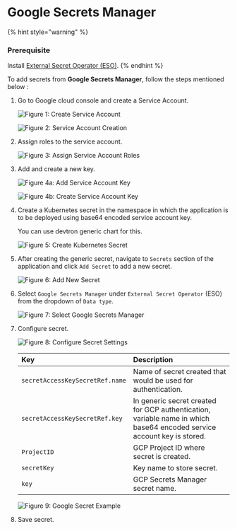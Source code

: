 # Google Secrets Manager

{% hint style="warning" %}
### Prerequisite 
Install [External Secret Operator (ESO)](install-eso.md).
{% endhint %}

To add secrets from **Google Secrets Manager**, follow the steps mentioned below :

1. Go to Google cloud console and create a Service Account.

    ![Figure 1: Create Service Account](https://devtron-public-asset.s3.us-east-2.amazonaws.com/images/creating-application/secrets/google-sa.jpg)


    ![Figure 2: Service Account Creation](https://devtron-public-asset.s3.us-east-2.amazonaws.com/images/creating-application/secrets/google-sa-create.jpg)

2. Assign roles to the service account.

    ![Figure 3: Assign Service Account Roles](https://devtron-public-asset.s3.us-east-2.amazonaws.com/images/creating-application/secrets/google-sa-roles.jpg)

3.  Add and create a new key.

    ![Figure 4a: Add Service Account Key](https://devtron-public-asset.s3.us-east-2.amazonaws.com/images/creating-application/secrets/google-key.jpg)

    ![Figure 4b: Create Service Account Key](https://devtron-public-asset.s3.us-east-2.amazonaws.com/images/creating-application/secrets/google-key-create.jpg)


4. Create a Kubernetes secret in the namespace in which the application is to be deployed using base64 encoded service account key.

    You can use devtron generic chart for this. 

    ![Figure 5: Create Kubernetes Secret](https://devtron-public-asset.s3.us-east-2.amazonaws.com/images/creating-application/secrets/gcp-auth-generic.jpg)

5. After creating the generic secret, navigate to `Secrets` section of the application and click `Add Secret` to add a new secret.

    ![Figure 6: Add New Secret](https://devtron-public-asset.s3.us-east-2.amazonaws.com/images/creating-application/secrets/add-secrets.jpg)

6. Select `Google Secrets Manager` under `External Secret Operator` (ESO) from the dropdown of `Data type`.

    ![Figure 7: Select Google Secrets Manager](https://devtron-public-asset.s3.us-east-2.amazonaws.com/images/creating-application/secrets/gcp-secret-manager-dropdown.jpg)

7. Configure secret.

    ![Figure 8: Configure Secret Settings](https://devtron-public-asset.s3.us-east-2.amazonaws.com/images/creating-application/secrets/gcp-es-configure.jpg)

    | Key | Description |
    | :--- | :--- |
    | `secretAccessKeySecretRef.name` | Name of secret created that would be used for authentication.|
    | `secretAccessKeySecretRef.key` | In generic secret created for GCP authentication, variable name in which base64 encoded service account key is stored.|
    | `ProjectID` | GCP Project ID where secret is created. |
    | `secretKey` | Key name to store secret. |
    | `key` | GCP Secrets Manager secret name. |


    ![Figure 9: Google Secret Example](https://devtron-public-asset.s3.us-east-2.amazonaws.com/images/creating-application/secrets/gcp-secret.jpg)

8. Save secret.